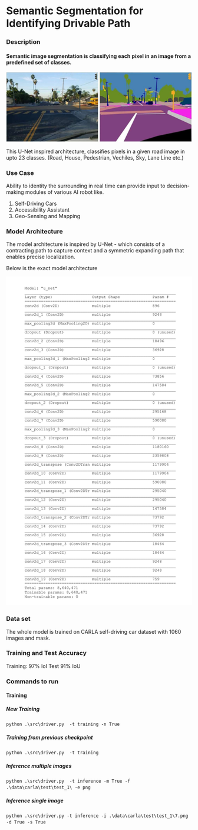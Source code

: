 # Semantic Segmentation for Identifying Drivable Path

### Description

#### Semantic image segmentation is classifying each pixel in an image from a predefined set of classes.

![alt text](readme_images/image-segmentation-example.jpg)

This U-Net inspired architecture, classifies pixels in a given road image in 
upto 23 classes. (Road, House, Pedestrian, Vechiles, Sky, Lane Line etc.)

### Use Case
Ability to identity the surrounding in real time can provide input to 
decision-making modules of various AI robot like.
1. Self-Driving Cars
2. Accessibility Assistant
3. Geo-Sensing and Mapping

### Model Architecture

The model architecture is inspired by U-Net - 
which consists of a contracting path to capture context and a symmetric expanding path that enables precise localization.

Below is the exact model architecture

![alt text](readme_images/Model2.jpg)


### Data set 
The whole model is trained on CARLA self-driving car dataset with 1060 images and mask.

### Training and Test Accuracy
Training: 97% IoI
Test  91% IoU

### Commands to run

#### Training
##### New Training
`python .\src\driver.py  -t training -n True`

##### Training from previous checkpoint
`python .\src\driver.py  -t training`


##### Inference multiple images
`python .\src\driver.py  -t inference -m True -f .\data\carla\test\test_1\ -e png`

##### Inference single image
`python .\src\driver.py -t inference -i .\data\carla\test\test_1\7.png -d True -s True`








